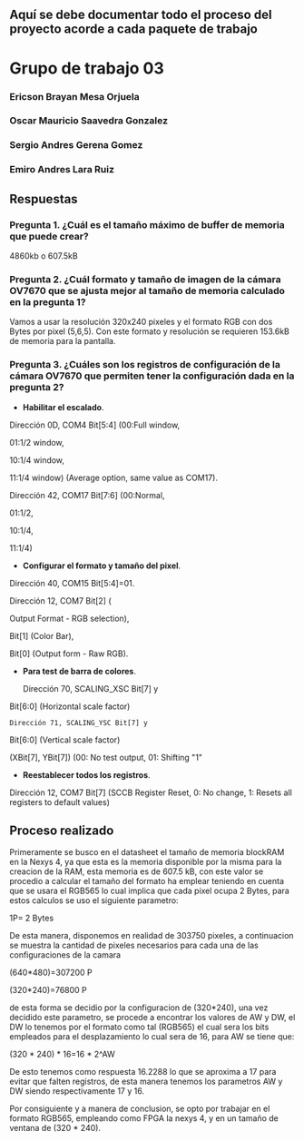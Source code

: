 ## Aquí se debe  documentar todo el proceso del proyecto acorde a cada paquete de trabajo

# Grupo de trabajo 03

### Ericson Brayan Mesa Orjuela

### Oscar Mauricio Saavedra Gonzalez

### Sergio Andres Gerena Gomez

### Emiro Andres Lara Ruiz

## Respuestas

### Pregunta 1. ¿Cuál es el tamaño máximo de buffer de memoria que puede crear?

4860kb o 607.5kB


### Pregunta 2. ¿Cuál formato y tamaño de imagen de la cámara OV7670 que se ajusta mejor al tamaño de memoria calculado en la pregunta 1?

Vamos a usar la resolución 320x240 pixeles y el formato RGB con dos Bytes por pixel (5,6,5).
Con este formato y resolución se requieren 153.6kB de memoria para la pantalla.

### Pregunta 3. ¿Cuáles son los registros de configuración de la cámara OV7670 que permiten tener la configuración dada en la pregunta 2?

* **Habilitar el escalado**. 

 Dirección 0D, COM4 Bit[5:4] (00:Full window,

 01:1/2 window,

 10:1/4 window,

 11:1/4 window) (Average option, same value as COM17).

Dirección 42, COM17 Bit[7:6] (00:Normal,

 01:1/2,

 10:1/4,

 11:1/4)


* **Configurar el formato y tamaño del pixel**. 

Dirección 40, COM15 Bit[5:4]=01.

Dirección 12, COM7 Bit[2] (

Output Format - RGB selection), 

Bit[1] (Color Bar), 

Bit[0] (Output form - Raw RGB).


* **Para test de barra de colores**. 

	Dirección 70, SCALING_XSC Bit[7] y 

Bit[6:0] (Horizontal scale factor)

	Dirección 71, SCALING_YSC Bit[7] y 

Bit[6:0] (Vertical scale factor)

(XBit[7], YBit[7]) (00: No test output,
01: Shifting "1"

* **Reestablecer todos los registros**. 

Dirección 12, COM7 Bit[7] (SCCB Register Reset, 0: No change, 1: Resets all registers to default values)

## Proceso realizado

Primeramente se busco en el datasheet el tamaño de memoria blockRAM en la Nexys 4, ya que esta es la memoria disponible por la misma para la creacion de la RAM, esta memoria es de 607.5 kB, con este valor se procedio a calcular el tamaño del formato ha emplear teniendo en cuenta que se usara el RGB565 lo cual implica que cada pixel ocupa 2 Bytes, para estos calculos se uso  el siguiente parametro:

1P= 2 Bytes

De esta manera, disponemos en realidad de 303750 pixeles, a continuacion se muestra la cantidad de pixeles necesarios para cada una de las configuraciones de la camara

(640*480)=307200 P 

(320*240)=76800 P

de esta forma se decidio por la configuracion de (320*240), una vez decidido este parametro, se procede a encontrar los valores de AW y DW, el DW lo tenemos por el formato como tal (RGB565) el cual sera los bits empleados para el desplazamiento lo cual sera de 16, para AW se tiene que:

(320 * 240) * 16=16 * 2^AW

De esto tenemos como respuesta 16.2288 lo que se aproxima a 17 para evitar que falten registros, de esta manera tenemos los parametros AW y DW siendo respectivamente 17 y 16.

Por consiguiente y a manera de conclusion, se opto por trabajar en el formato RGB565, empleando como FPGA  la nexys 4, y en un tamaño de ventana de (320 * 240).

